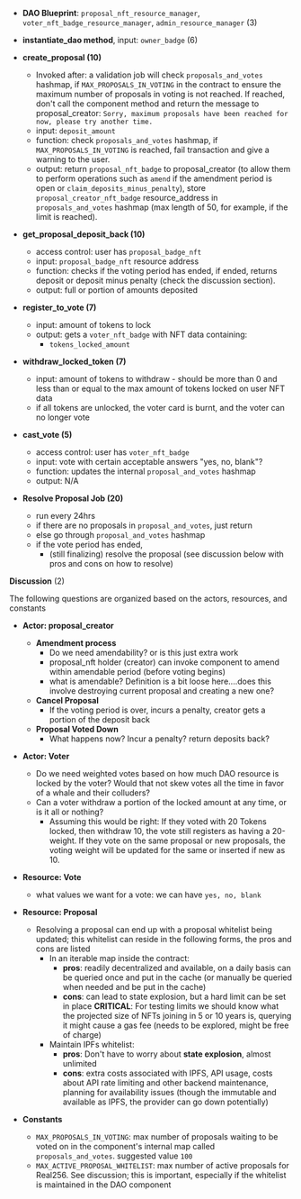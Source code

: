 
- **DAO Blueprint**: `proposal_nft_resource_manager`, `voter_nft_badge_resource_manager`, `admin_resource_manager` (3)
- **instantiate_dao method**, input: `owner_badge` (6)
- **create_proposal (10)**
    - Invoked after: a validation job will check `proposals_and_votes` hashmap, if `MAX_PROPOSALS_IN_VOTING` in the contract to ensure the maximum number of proposals in voting is not reached. If reached, don't call the component method and return the message to proposal_creator: `Sorry, maximum proposals have been reached for now, please try another time.`
    - input: `deposit_amount`
    - function: check `proposals_and_votes` hashmap, if `MAX_PROPOSALS_IN_VOTING` is reached, fail transaction and give a warning to the user.
    - output: return `proposal_nft_badge` to proposal_creator (to allow them to perform operations such as `amend` if the amendment period is open or `claim_deposits_minus_penalty`), store `proposal_creator_nft_badge` resource_address in `proposals_and_votes` hashmap (max length of 50, for example, if the limit is reached).

- **get_proposal_deposit_back (10)**
    - access control: user has `proposal_badge_nft`
    - input: `proposal_badge_nft` resource address
    - function: checks if the voting period has ended, if ended, returns deposit or deposit minus penalty (check the discussion section).
    - output: full or portion of amounts deposited

- **register_to_vote (7)**
    - input: amount of tokens to lock
    - output: gets a `voter_nft_badge` with NFT data containing:
        - `tokens_locked_amount`

- **withdraw_locked_token (7)**
    - input: amount of tokens to withdraw - should be more than 0 and less than or equal to the max amount of tokens locked on user NFT data
    - if all tokens are unlocked, the voter card is burnt, and the voter can no longer vote

- **cast_vote (5)**
    - access control: user has `voter_nft_badge`
    - input: vote with certain acceptable answers "yes, no, blank"?
    - function: updates the internal `proposal_and_votes` hashmap
    - output: N/A

- **Resolve Proposal Job (20)**
    - run every 24hrs
    - if there are no proposals in `proposal_and_votes`, just return
    - else go through `proposal_and_votes` hashmap
    - if the vote period has ended,
        - (still finalizing) resolve the proposal (see discussion below with pros and cons on how to resolve)

**Discussion** (2)

The following questions are organized based on the actors, resources, and constants

- **Actor: proposal_creator**
    - **Amendment process**
        - Do we need amendability? or is this just extra work
        - proposal_nft holder (creator) can invoke component to amend within amendable period (before voting begins)
        - what is amendable? Definition is a bit loose here....does this involve destroying current proposal and creating a new one?
    - **Cancel Proposal**
        - If the voting period is over, incurs a penalty, creator gets a portion of the deposit back
    - **Proposal Voted Down**
        - What happens now? Incur a penalty? return deposits back?

- **Actor: Voter**
    - Do we need weighted votes based on how much DAO resource is locked by the voter? Would that not skew votes all the time in favor of a whale and their colluders?
    - Can a voter withdraw a portion of the locked amount at any time, or is it all or nothing?
        - Assuming this would be right: If they voted with 20 Tokens locked, then withdraw 10, the vote still registers as having a 20-weight. If they vote on the same proposal or new proposals, the voting weight will be updated for the same or inserted if new as 10.

- **Resource: Vote**
    - what values we want for a vote: we can have `yes, no, blank`

- **Resource: Proposal**
    - Resolving a proposal can end up with a proposal whitelist being updated; this whitelist can reside in the following forms, the pros and cons are listed
        - In an iterable map inside the contract:
            - **pros**: readily decentralized and available, on a daily basis can be queried once and put in the cache (or manually be queried when needed and be put in the cache)
            - **cons**: can lead to state explosion, but a hard limit can be set in place **CRITICAL**: For testing limits we should know what the projected size of NFTs joining in 5 or 10 years is, querying it might cause a gas fee (needs to be explored, might be free of charge)
        - Maintain IPFs whitelist:
            - **pros**: Don't have to worry about **state explosion**, almost unlimited
            - **cons**: extra costs associated with IPFS, API usage, costs about API rate limiting and other backend maintenance, planning for availability issues (though the immutable and available as IPFS, the provider can go down potentially)

- **Constants**
    -  `MAX_PROPOSALS_IN_VOTING`: max number of proposals waiting to be voted on in the component's internal map called `proposals_and_votes`. suggested value `100`
    - `MAX_ACTIVE_PROPOSAL_WHITELIST`: max number of active proposals for Real256. See discussion; this is important, especially if the whitelist is maintained in the DAO component